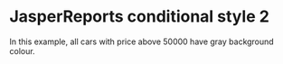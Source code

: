 # JasperReports conditional style 2

In this example, all cars with price above 50000 have gray background colour.  
